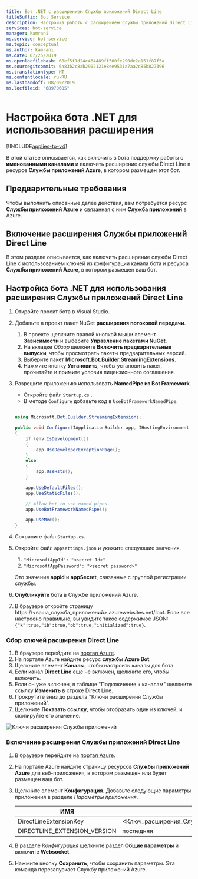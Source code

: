 ```yaml
---
title: Бот .NET с расширением Службы приложений Direct Line
titleSuffix: Bot Service
description: Настройка работы с расширением Службы приложений Direct Line в боте .NET
services: bot-service
manager: kamrani
ms.service: bot-service
ms.topic: conceptual
ms.author: kamrani
ms.date: 07/25/2019
ms.openlocfilehash: 68ef5f1d24c464489ff500fe290de2a151f87f5a
ms.sourcegitcommit: 6a83b2c8ab2902121e8ee9531a7aa2d85b827396
ms.translationtype: HT
ms.contentlocale: ru-RU
ms.lasthandoff: 08/09/2019
ms.locfileid: "68970605"
---
```

# <a name="configure-net-bot-for-extension"></a>Настройка бота .NET для использования расширения

[!INCLUDE[applies-to-v4](includes/applies-to.md)]

В этой статье описывается, как включить в бота поддержку работы с **именованными каналами** и включить расширение службы Direct Line в ресурсе **Службы приложений Azure**, в котором размещен этот бот.  

## <a name="prerequisites"></a>Предварительные требования

Чтобы выполнить описанные далее действия, вам потребуется ресурс **Службы приложений Azure** и связанная с ним **Служба приложений** в Azure.

## <a name="enable-direct-line-app-service-extension"></a>Включение расширения Службы приложений Direct Line

В этом разделе описывается, как включить расширение службы Direct Line с использованием ключей из конфигурации канала бота и ресурса **Службы приложений Azure**, в котором размещен ваш бот.

## <a name="update-net-bot-to-use-direct-line-app-service-extension"></a>Настройка бота .NET для использования расширения Службы приложений Direct Line

1. Откройте проект бота в Visual Studio.
1. Добавьте в проект пакет NuGet **расширения потоковой передачи**.
    1. В проекте щелкните правой кнопкой мыши элемент **Зависимости** и выберите **Управление пакетами NuGet**.
    1. На вкладке *Обзор* щелкните **Включить предварительные выпуски**, чтобы просмотреть пакеты предварительных версий.
    1. Выберите пакет **Microsoft.Bot.Builder.StreamingExtensions**.
    1. Нажмите кнопку **Установить**, чтобы установить пакет, прочитайте и примите условия лицензионного соглашения.
1. Разрешите приложению использовать **NamedPipe из Bot Framework**.
    - Откройте файл `Startup.cs` .
    - В методе ``Configure`` добавьте код в ``UseBotFrameworkNamedPipe``.

    ```csharp

    using Microsoft.Bot.Builder.StreamingExtensions;

    public void Configure(IApplicationBuilder app, IHostingEnvironment env)
    {
        if (env.IsDevelopment())
        {
            app.UseDeveloperExceptionPage();
        }
        else
        {
            app.UseHsts();
        }

        app.UseDefaultFiles();
        app.UseStaticFiles();

        // Allow bot to use named pipes.
        app.UseBotFrameworkNamedPipe();

        app.UseMvc();
    }
    ```

1. Сохраните файл `Startup.cs`.
1. Откройте файл `appsettings.json` и укажите следующие значения.
    1. `"MicrosoftAppId": "<secret Id>"`
    1. `"MicrosoftAppPassword": "<secret password>"`

    Это значения **appid** и **appSecret**, связанные с группой регистрации службы.

1. **Опубликуйте** бота в Службе приложений Azure.
1. В браузере откройте страницу https://<ваша_служба_приложений>.azurewebsites.net/.bot. Если все настроено правильно, вы увидите такое содержимое JSON: `{"k":true,"ib":true,"ob":true,"initialized":true}`.

### <a name="gather-your-direct-line-extension-keys"></a>Сбор ключей расширения Direct Line

1. В браузере перейдите на [портал Azure](https://portal.azure.com/).
1. На портале Azure найдите ресурс **службы Azure Bot**.
1. Щелкните элемент **Каналы**, чтобы настроить каналы для бота.
1. Если канал **Direct Line** еще не включен, щелкните его, чтобы включить. 
1. Если он уже включен, в таблице "Подключение к каналам" щелкните ссылку **Изменить** в строке Direct Line.
1. Прокрутите вниз до раздела "Ключи расширения Службы приложений". 
1. Щелкните **Показать ссылку**, чтобы отобразить один из ключей, и скопируйте его значение.

![Ключи расширения Службы приложений](./media/channels/direct-line-extension-extension-keys.png)

### <a name="enable-the-direct-line-app-service-extension"></a>Включение расширения Службы приложений Direct Line

1. В браузере перейдите на [портал Azure](https://portal.azure.com/).
1. На портале Azure найдите страницу ресурсов **Службы приложений Azure** для веб-приложения, в котором размещен или будет размещен ваш бот.
1. Щелкните элемент **Конфигурация**. Добавьте следующие параметры приложения в разделе *Параметры приложения*.

    |ИМЯ|Значение|
    |---|---|
    |DirectLineExtensionKey|<Ключ_расширения_Службы_приложений_из_раздела_1>|
    |DIRECTLINE_EXTENSION_VERSION|последняя|

1. В разделе *Конфигурация* щелкните раздел **Общие параметры** и включите **Websocket**.
1. Нажмите кнопку **Сохранить**, чтобы сохранить параметры. Эта команда перезапускает Службу приложений Azure.

